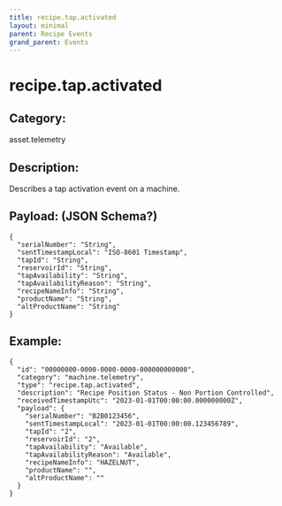 ```yaml
---
title: recipe.tap.activated
layout: minimal
parent: Recipe Events
grand_parent: Events
---
```


# recipe.tap.activated

## Category:

asset.telemetry

## Description: 

Describes a tap activation event on a machine.

## Payload: (JSON Schema?)

```
{
  "serialNumber": "String",
  "sentTimestampLocal": "ISO-8601 Timestamp",
  "tapId": "String",
  "reservoirId": "String",
  "tapAvailability": "String",
  "tapAvailabilityReason": "String",
  "recipeNameInfo": "String",
  "productName": "String",
  "altProductName": "String"
}
```

## Example:

```
{
  "id": "00000000-0000-0000-0000-000000000000",
  "category": "machine.telemetry",
  "type": "recipe.tap.activated",
  "description": "Recipe Position Status - Non Portion Controlled",
  "receivedTimestampUtc": "2023-01-01T00:00:00.000000000Z",
  "payload": {
    "serialNumber": "B2B0123456",
    "sentTimestampLocal": "2023-01-01T00:00:00.123456789",
    "tapId": "2",
    "reservoirId": "2",
    "tapAvailability": "Available",
    "tapAvailabilityReason": "Available",
    "recipeNameInfo": "HAZELNUT",
    "productName": "",
    "altProductName": ""
  }
}
```
